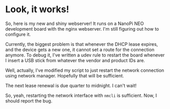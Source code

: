 # Look, it works!

So, here is my new and shiny webserver! It runs on a NanoPi NEO development
board with the nginx webserver. I'm still figuring out how to configure it.

Currently, the biggest problem is that whenever the DHCP lease expires, and the
device gets a new one, it cannot set a route for the connection anymore. To
debug it, I've written a udev rule to restart the board whenever I insert a USB
stick from whatever the vendor and product IDs are.

Well, actually, I've modified my script to just restart the network connection
using network manager. Hopefully that will be sufficient.

The next lease renewal is due quarter to midnight. I can't wait!

So, yeah, restarting the network interface with `nmcli` is sufficient.
Now, I should report the bug.
